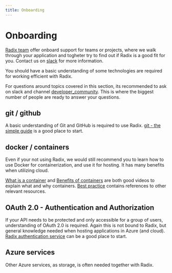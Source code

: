 ```yaml
---
title: Onboarding
---
```


# Onboarding

[Radix team](/docs/community/index.md) offer onboard support for teams or projects, where we walk through your application and togheter try to find out if Radix is a good fit for you. Contact us on [slack](https://equinor.slack.com/archives/C8U7XGGAJ) for more information.

You should have a basic understanding of some technologies are required for working efficient with Radix.

For questions around topics covered in this section, its recommended to ask on slack and channel [developer_community](https://equinor.slack.com/archives/C3HLP8ZTQ). This is where the biggest number of people are ready to answer your questions.

## git / github

A basic understanding of Git and GitHub is required to use Radix. [git - the simple guide](http://rogerdudler.github.io/git-guide/) is a good place to start.

## docker / containers

Even if your not using Radix, we would still recommend you to learn how to use Docker for containerization, and use it for hosting. It has many benefits when utilizing cloud.

[What is a container](https://www.youtube.com/watch?v=EnJ7qX9fkcU) and [Benefits of containers](https://www.youtube.com/watch?v=cCTLjAdIQho) are both good videos to explain what and why containers. [Best practice](https://radix.equinor.com/docs/topic-docker/) contains references to other relevant resources.

## OAuth 2.0 - Authentication and Authorization

If your API needs to be protected and only accessible for a group of users, understanding of OAuth 2.0 is required. Again this is not bound to Radix, but general knowledge needed when hosting applications in Azure (and cloud). [Radix authentication service](https://radix.equinor.com/guides/authentication/) can be a good place to start.

## Azure services

Other Azure services, as storage, is often needed together with Radix.

